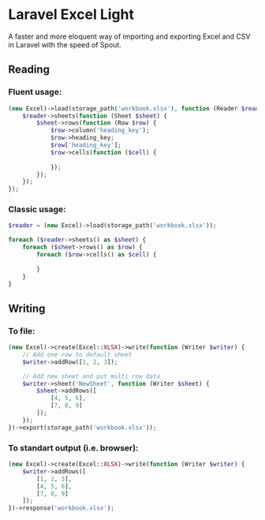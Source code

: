# Laravel Excel Light

A faster and more eloquent way of importing and exporting Excel and CSV in Laravel with the speed of Spout.

## Reading

### Fluent usage:

```php
(new Excel)->load(storage_path('workbook.xlsx'), function (Reader $reader) {
    $reader->sheets(function (Sheet $sheet) {
        $sheet->rows(function (Row $row) {
            $row->column('heading_key');
            $row->heading_key;
            $row['heading_key'];
            $row->cells(function ($cell) {
                
            });
        });
    });
});
```

### Classic usage:

```php
$reader = (new Excel)->load(storage_path('workbook.xlsx'));

foreach ($reader->sheets() as $sheet) {
    foreach ($sheet->rows() as $row) {
        foreach ($row->cells() as $cell) {
            
        }
    }
}
```

## Writing

### To file:

```php
(new Excel)->create(Excel::XLSX)->write(function (Writer $writer) {
    // Add one row to default sheet
    $writer->addRow([1, 2, 3]);

    // Add new sheet and put multi row data
    $writer->sheet('NewSheet', function (Writer $sheet) {
        $sheet->addRows([
            [4, 5, 6],
            [7, 8, 9]
        ]);
    });
})->export(storage_path('workbook.xlsx'));
```

### To standart output (i.e. browser):

```php
(new Excel)->create(Excel::XLSX)->write(function (Writer $writer) {
    $writer->addRows([
        [1, 2, 3],
        [4, 5, 6],
        [7, 8, 9]
    ]);
})->response('workbook.xlsx');
```